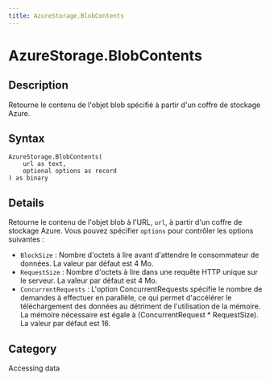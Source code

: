 ```yaml
---
title: AzureStorage.BlobContents
---
```


# AzureStorage.BlobContents


## Description

Retourne le contenu de l&#39;objet blob spécifié à partir d&#39;un coffre de stockage Azure.


## Syntax

```powerquery
AzureStorage.BlobContents(
    url as text,
    optional options as record
) as binary
```


## Details

Retourne le contenu de l'objet blob à l'URL, <code>url</code>, à partir d'un coffre de stockage Azure. Vous pouvez spécifier <code>options</code> pour contrôler les options suivantes :    <ul><li><code>BlockSize</code> : Nombre d&#39;octets &#224; lire avant d&#39;attendre le consommateur de donn&#233;es. La valeur par d&#233;faut est 4&#160;Mo.</li><li><code>RequestSize</code> : Nombre d&#39;octets &#224; lire dans une requ&#234;te HTTP unique sur le serveur. La valeur par d&#233;faut est 4&#160;Mo.</li><li><code>ConcurrentRequests</code> : L&#39;option ConcurrentRequests sp&#233;cifie le nombre de demandes &#224; effectuer en parall&#232;le, ce qui permet d&#39;acc&#233;l&#233;rer le t&#233;l&#233;chargement des donn&#233;es au d&#233;triment de l&#39;utilisation de la m&#233;moire. La m&#233;moire n&#233;cessaire est &#233;gale &#224; (ConcurrentRequest \* RequestSize). La valeur par d&#233;faut est&#160;16.</li></ul>



## Category
Accessing data
